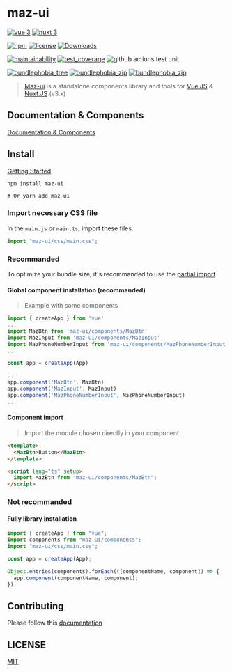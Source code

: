 # maz-ui

[![vue 3](https://img.shields.io/badge/vue-3-42b983.svg)](https://vuejs.org)
[![nuxt 3](https://img.shields.io/badge/nuxt-3-42b983.svg)](https://v3.nuxtjs.org/)

[![npm](https://img.shields.io/npm/v/maz-ui/latest.svg)](https://www.npmjs.com/package/maz-ui)
[![license](https://img.shields.io/github/license/LouisMazel/maz-ui.svg)](https://github.com/LouisMazel/maz-ui/blob/master/LICENSE)
[![Downloads](https://img.shields.io/npm/dm/maz-ui.svg)](https://npm-stat.com/charts.html?package=maz-ui)

[![maintainability](https://api.codeclimate.com/v1/badges/6b27047dcf150ccddfac/maintainability)](https://codeclimate.com/github/LouisMazel/maz-ui/maintainability)
[![test_coverage](https://api.codeclimate.com/v1/badges/6b27047dcf150ccddfac/test_coverage)](https://codeclimate.com/github/LouisMazel/maz-ui/test_coverage)
![github actions test unit](https://github.com/LouisMazel/maz-ui/actions/workflows/lib-test-unit.yml/badge.svg)

[![bundlephobia_tree](https://badgen.net/bundlephobia/tree-shaking/maz-ui@3.0.0)](https://bundlephobia.com/package/maz-ui@3.0.0)
[![bundlephobia_zip](https://badgen.net/bundlephobia/min/maz-ui@3.0.0)](https://bundlephobia.com/package/maz-ui@3.0.0)
[![bundlephobia_zip](https://badgen.net/bundlephobia/minzip/maz-ui@3.0.0)](https://bundlephobia.com/package/maz-ui@3.0.0)

> [Maz-ui](https://louismazel.github.io/maz-ui/) is a standalone components library and tools for [Vue.JS](https://vuejs.org) & [Nuxt.JS](https://nuxtjs.org/) (v3.x)

## Documentation & Components

[Documentation & Components](https://louismazel.github.io/maz-ui-3/)

## Install

[Getting Started](https://louismazel.github.io/maz-ui-3/guide/getting-started)

```shell
npm install maz-ui

# Or yarn add maz-ui
```

### Import necessary CSS file

In the `main.js` or `main.ts`, import these files.

```ts
import "maz-ui/css/main.css";
```

### Recommanded

To optimize your bundle size, it's recommanded to use the [partial import](https://louismazel.github.io/maz-ui-3/guide/getting-started)

#### Global component installation (recommanded)

> Example with some components

```typescript
import { createApp } from 'vue'
...
import MazBtn from 'maz-ui/components/MazBtn'
import MazInput from 'maz-ui/components/MazInput'
import MazPhoneNumberInput from 'maz-ui/components/MazPhoneNumberInput'
...

const app = createApp(App)

...
app.component('MazBtn', MazBtn)
app.component('MazInput', MazInput)
app.component('MazPhoneNumberInput', MazPhoneNumberInput)
...
```

#### Component import

> Import the module chosen directly in your component

```html
<template>
  <MazBtn>Button</MazBtn>
</template>

<script lang="ts" setup>
  import MazBtn from "maz-ui/components/MazBtn";
</script>
```

### Not recommanded

#### Fully library installation

```typescript
import { createApp } from "vue";
import components from "maz-ui/components";
import "maz-ui/css/main.css";

const app = createApp(App);

Object.entries(components).forEach(([componentName, component]) => {
  app.component(componentName, component);
});
```

## Contributing

Please follow this [documentation](./CONTRIBUTING.md)

## LICENSE

[MIT](LICENSE)
